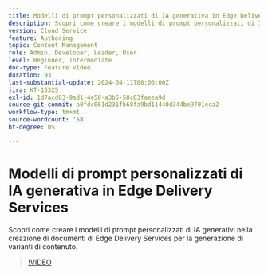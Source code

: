 ```yaml
---
title: Modelli di prompt personalizzati di IA generativa in Edge Delivery Services
description: Scopri come creare i modelli di prompt personalizzati di IA generativi nella creazione di documenti di Edge Delivery Services per la generazione di varianti di contenuto.
version: Cloud Service
feature: Authoring
topic: Content Management
role: Admin, Developer, Leader, User
level: Beginner, Intermediate
doc-type: Feature Video
duration: 93
last-substantial-update: 2024-04-11T00:00:00Z
jira: KT-15325
exl-id: 1d7acd03-9ad1-4e58-a3b5-58c03faeea9d
source-git-commit: a0fdc061d231fb68fa9bd11440d344be9701eca2
workflow-type: tm+mt
source-wordcount: '58'
ht-degree: 0%

---
```


# Modelli di prompt personalizzati di IA generativa in Edge Delivery Services

Scopri come creare i modelli di prompt personalizzati di IA generativi nella creazione di documenti di Edge Delivery Services per la generazione di varianti di contenuto.

>[!VIDEO](https://video.tv.adobe.com/v/3428316/?learn=on)


